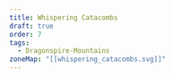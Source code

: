 ```yaml
---
title: Whispering Catacombs
draft: true
order: 7
tags:
  - Dragonspire-Mountains
zoneMap: "[[whispering_catacombs.svg]]"
---
```


